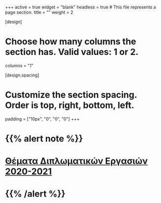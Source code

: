 +++
active = true
widget = "blank"
headless = true  # This file represents a page section.
title = ""
weight = 2

[design]
  # Choose how many columns the section has. Valid values: 1 or 2.
  columns = "1"
  
[design.spacing]
  # Customize the section spacing. Order is top, right, bottom, left.
  padding = ["10px", "0", "0", "0"]
+++
# {{% alert note %}}
# [Θέματα Διπλωματικών Εργασιών 2020-2021](thesestopics)
# {{% /alert %}}
